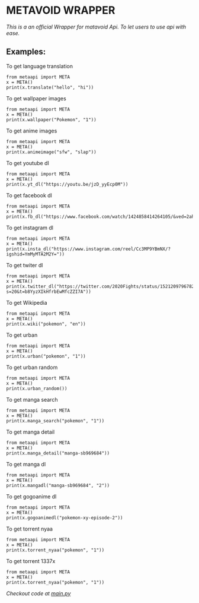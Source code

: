 # **METAVOID WRAPPER**


_This is a an official Wrapper for matavoid Api. To let users to use api with ease._


## Examples:

To get language translation 

```
from metaapi import META
x = META()
print(x.translate("hello", "hi"))
```

To get wallpaper images

```
from metaapi import META
x = META()
print(x.wallpaper("Pokemon", "1"))
```

To get anime images

```
from metaapi import META
x = META()
print(x.animeimage("sfw", "slap"))
```

To get youtube dl

```
from metaapi import META
x = META()
print(x.yt_dl("https://youtu.be/jzD_yyEcp0M"))
```

To get facebook dl

```
from metaapi import META
x = META()
print(x.fb_dl("https://www.facebook.com/watch/1424858414264105/&ved=2ahUKEwjQ1b6Vt9D3AhXLSWwGHd2rDxEQo7QBegQIAxAB&usg=AOvVaw0Cw1hhGO9eVB5PUERZGeY6"))
```

To get instagram dl

```
from metaapi import META
x = META()
print(x.insta_dl("https://www.instagram.com/reel/Cc3MP9YBmNX/?igshid=YmMyMTA2M2Y="))
```

To get twiter dl

```
from metaapi import META
x = META()
print(x.twitter_dl("https://twitter.com/2020Fights/status/1521209796782919680?s=20&t=b8YyzXIkHfrbEwMfcZZI7A"))
```

To get  Wikipedia 


```
from metaapi import META
x = META()
print(x.wiki("pokemon", "en"))
```

To get urban 


```
from metaapi import META
x = META()
print(x.urban("pokemon", "1"))
```

To get urban random


```
from metaapi import META
x = META()
print(x.urban_random())
```

To get manga search


```
from metaapi import META
x = META()
print(x.manga_search("pokemon", "1"))
```

To get manga detail


```
from metaapi import META
x = META()
print(x.manga_detail("manga-sb969684"))
```

To get manga dl


```
from metaapi import META
x = META()
print(x.mangadl("manga-sb969684", "2"))
```

To get gogoanime dl


```
from metaapi import META
x = META()
print(x.gogoanimedl("pokemon-xy-episode-2"))
```

To get torrent nyaa


```
from metaapi import META
x = META()
print(x.torrent_nyaa("pokemon", "1"))
```

To get torrent 1337x


```
from metaapi import META
x = META()
print(x.torrent_nyaa("pokemon", "1"))
```

<i>Checkout code at <a href="github.com/metavoidteam/MetaApi-Py/blob/master/main.py">main.py</a></i>
